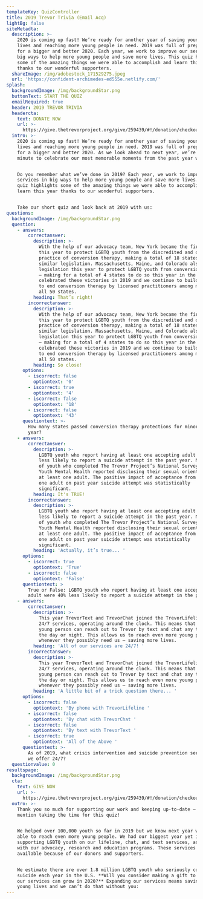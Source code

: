 ```yaml
---
templateKey: QuizController
title: 2019 Trevor Trivia (Email Acq)
lightBg: false
siteMetadta:
  description: >-
    2020 is coming up fast! We’re ready for another year of saving young LGBTQ
    lives and reaching more young people in need. 2019 was full of preparations
    for a bigger and better 2020. Each year, we work to improve our services in
    big ways to help more young people and save more lives. This quiz highlights
    some of the amazing things we were able to accomplish and learn this year
    thanks to our wonderful supporters. 
  shareImage: /img/adobestock_171529275.jpeg
  url: 'https://confident-archimedes-ed555e.netlify.com/'
splash:
  backgroundImage: /img/backgroundStar.png
  buttonText: START THE QUIZ
  emailRequired: true
  header: 2019 TREVOR TRIVIA
  headercta:
    text: DONATE NOW
    url: >-
      https://give.thetrevorproject.org/give/259439/#!/donation/checkout?c_src=EOY19&c_src2=TrevorTriviaQuiz
  intro: >-
    2020 is coming up fast! We’re ready for another year of saving young LGBTQ
    lives and reaching more young people in need. 2019 was full of preparations
    for a bigger and better 2020. As we look ahead to next year, we’re taking a
    minute to celebrate our most memorable moments from the past year with you. 


    Do you remember what we’ve done in 2019? Each year, we work to improve our
    services in big ways to help more young people and save more lives. This
    quiz highlights some of the amazing things we were able to accomplish and
    learn this year thanks to our wonderful supporters. 


    Take our short quiz and look back at 2019 with us:
questions:
  backgroundImage: /img/backgroundStar.png
  question:
    - answers:
        correctanswer:
          description: >-
            With the help of our advocacy team, New York became the first state
            this year to protect LGBTQ youth from the discredited and dangerous
            practice of conversion therapy, making a total of 18 states to pass
            similar legislation. Massachusetts, Maine, and Colorado also passed
            legislation this year to protect LGBTQ youth from conversion therapy
            — making for a total of 4 states to do so this year in the U.S. We
            celebrated these victories in 2019 and we continue to build momentum
            to end conversion therapy by licensed practitioners among minors in
            all 50 states. 
          heading: That’s right!
        incorrectanswer:
          description: >-
            With the help of our advocacy team, New York became the first state
            this year to protect LGBTQ youth from the discredited and dangerous
            practice of conversion therapy, making a total of 18 states to pass
            similar legislation. Massachusetts, Maine, and Colorado also passed
            legislation this year to protect LGBTQ youth from conversion therapy
            — making for a total of 4 states to do so this year in the U.S. We
            celebrated these victories in 2019 and we continue to build momentum
            to end conversion therapy by licensed practitioners among minors in
            all 50 states. 
          heading: So close!
      options:
        - iscorrect: false
          optiontext: '0'
        - iscorrect: true
          optiontext: '4'
        - iscorrect: false
          optiontext: '18'
        - iscorrect: false
          optiontext: '43'
      questiontext: >-
        How many states passed conversion therapy protections for minors this
        year? 
    - answers:
        correctanswer:
          description: >-
            LGBTQ youth who report having at least one accepting adult were 40%
            less likely to report a suicide attempt in the past year. Nearly 80%
            of youth who completed The Trevor Project’s National Survey on LGBTQ
            Youth Mental Health reported disclosing their sexual orientation to
            at least one adult. The positive impact of acceptance from at least
            one adult on past year suicide attempt was statistically
            significant. 
          heading: It's TRUE!
        incorrectanswer:
          description: >-
            LGBTQ youth who report having at least one accepting adult were 40%
            less likely to report a suicide attempt in the past year. Nearly 80%
            of youth who completed The Trevor Project’s National Survey on LGBTQ
            Youth Mental Health reported disclosing their sexual orientation to
            at least one adult. The positive impact of acceptance from at least
            one adult on past year suicide attempt was statistically
            significant. 
          heading: 'Actually, it’s true... '
      options:
        - iscorrect: true
          optiontext: 'True'
        - iscorrect: false
          optiontext: 'False'
      questiontext: >
        True or False: LGBTQ youth who report having at least one accepting
        adult were 40% less likely to report a suicide attempt in the past year.
    - answers:
        correctanswer:
          description: >-
            This year TrevorText and TrevorChat joined the TrevorLifeline as
            24/7 services, operating around the clock. This means that any LGBTQ
            young person can reach out to Trevor by text and chat any time of
            the day or night. This allows us to reach even more young people
            whenever they possibly need us — saving more lives. 
          heading: 'All of our services are 24/7! '
        incorrectanswer:
          description: >-
            This year TrevorText and TrevorChat joined the TrevorLifeline as
            24/7 services, operating around the clock. This means that any LGBTQ
            young person can reach out to Trevor by text and chat any time of
            the day or night. This allows us to reach even more young people
            whenever they possibly need us — saving more lives. 
          heading: 'A little bit of a trick question there... '
      options:
        - iscorrect: false
          optiontext: 'By phone with TrevorLifeline '
        - iscorrect: false
          optiontext: 'By chat with TrevorChat '
        - iscorrect: false
          optiontext: 'By text with TrevorText '
        - iscorrect: true
          optiontext: 'All of the Above '
      questiontext: >-
        As of 2019, what crisis intervention and suicide prevention services do
        we offer 24/7?
  questionvalue: 0
resultspage:
  backgroundImage: /img/backgroundStar.png
  cta:
    text: GIVE NOW
    url: >-
      https://give.thetrevorproject.org/give/259439/#!/donation/checkout?c_src=EOY19&c_src2=TrevorTriviaQuiz
  outro: >-
    Thank you so much for supporting our work and keeping up-to-date — not to
    mention taking the time for this quiz! 


    We helped over 100,000 youth so far in 2019 but we know next year we’ll be
    able to reach even more young people. We had our biggest year yet in
    supporting LGBTQ youth on our lifeline, chat, and text services, as well as
    with our advocacy, research and education programs. These services are
    available because of our donors and supporters. 


    We estimate there are over 1.8 million LGBTQ youth who seriously consider
    suicide each year in the U.S. **Will you consider making a gift to make sure
    our services can grow in 2020?** Expanding our services means saving more
    young lives and we can’t do that without you:
---
```


